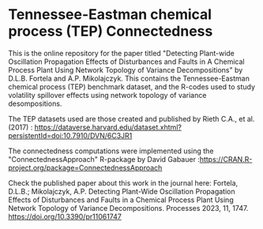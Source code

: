 # Tennessee-Eastman chemical process (TEP) Connectedness

This is the online repository for the paper titled "Detecting Plant-wide Oscillation Propagation Effects of Disturbances and Faults in A Chemical Process Plant Using Network Topology of Variance Decompositions" by D.L.B. Fortela and A.P. Mikolajczyk. This contains the Tennessee-Eastman chemical process (TEP) benchmark dataset, and the R-codes used to study volatility spillover effects using network topology of variance desompositions.


The TEP datasets used are those created and published by Rieth C.A., et al. (2017) : https://dataverse.harvard.edu/dataset.xhtml?persistentId=doi:10.7910/DVN/6C3JR1

The connectedness computations were implemented using the "ConnectednessApproach" R-package by	David Gabauer :https://CRAN.R-project.org/package=ConnectednessApproach


Check the published paper about this work in the journal here: Fortela, D.L.B.; Mikolajczyk, A.P. Detecting Plant-Wide Oscillation Propagation Effects of Disturbances and Faults in a Chemical Process Plant Using Network Topology of Variance Decompositions. Processes 2023, 11, 1747. https://doi.org/10.3390/pr11061747
